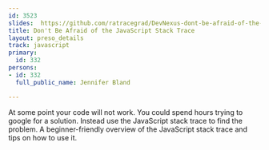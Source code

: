 ```yaml
---
id: 3523
slides:  https://github.com/ratracegrad/DevNexus-dont-be-afraid-of-the-javascript-stack-trace
title: Don't Be Afraid of the JavaScript Stack Trace
layout: preso_details
track: javascript
primary:
  id: 332
persons:
- id: 332
  full_public_name: Jennifer Bland

---
```

At some point your code will not work. You could spend hours trying to google for a solution. Instead use the JavaScript stack trace to find the problem. A beginner-friendly overview of the JavaScript stack trace and tips on how to use it.

